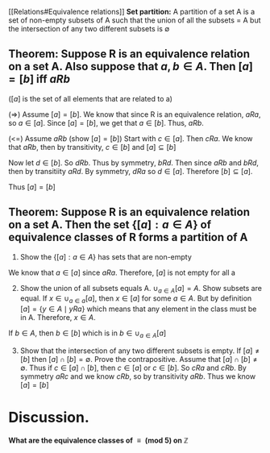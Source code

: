[[Relations#Equivalence relations]]
**Set partition:** A partition of a set A is a set of non-empty subsets of A such that the union of all the subsets = A but the intersection of any two different subsets is $\emptyset$


## **Theorem:** Suppose R is an equivalence relation on a set A. Also suppose that $a,b \in A$. Then $[a]=[b]$ iff $aRb$
($[a]$ is the set of all elements that are related to a)

(=>) Assume $[a] = [b]$. We know that since R is an equivalence relation, $aRa$, so $a \in [a]$. Since $[a]=[b]$, we get that $a \in[b]$. Thus, $aRb$.

(<=) Assume $aRb$ (show $[a] =[b]$)
Start with $c \in [a]$. Then $c R a$. We know that $aRb$, then by transitivity, $c\in[b]$ and $[a] \subseteq [b]$

Now let $d \in [b]$. So $dRb$. Thus by symmetry, $bRd$. Then since $aRb$ and $bRd$, then by transitiity $aRd$. By symmetry, $dRa$ so $d \in[a]$. Therefore $[b] \subseteq [a]$.

Thus $[a]=[b]$



## **Theorem:** Suppose R is an equivalence relation on a set A. Then the set $\{ [a]: a\in A \}$ of equivalence classes of R forms a partition of A

1. Show the $\{ [a] : a \in A\}$ has sets that are non-empty

We know that $a \in [a]$ since $aRa$. Therefore, $[a]$ is not empty for all a

2. Show the union of all subsets equals A. $\cup_{a \in A}[a]=A$. Show subsets are equal.
If $x \in \cup_{a \in a}[a]$, then $x \in [a]$ for some $a \in A$. But by definition $[a] = \{ y \in A \mid yRa \}$ which means that any element in the class must be in A. Therefore, $x \in A$.

If $b \in A$, then $b \in [b]$ which is in $b \in \cup_{a \in A}[a]$

3. Show that the intersection of any two different subsets is empty. If $[a] \neq [b]$ then $[a] \cap [b] = \emptyset$.
Prove the contrapositive. Assume that $[a] \cap [b] \neq \emptyset$. Thus if $c \in [a] \cap [b]$, then $c\in[a]$ or $c\in[b]$. So $cRa$ and $cRb$.
By symmetry $aRc$ and we know $cRb$, so by transitivity $aRb$. Thus we know $[a]=[b]$

# Discussion.
**What are the equivalence classes of $\equiv \text{ (mod 5)}$ on $\mathbb{Z}$**
